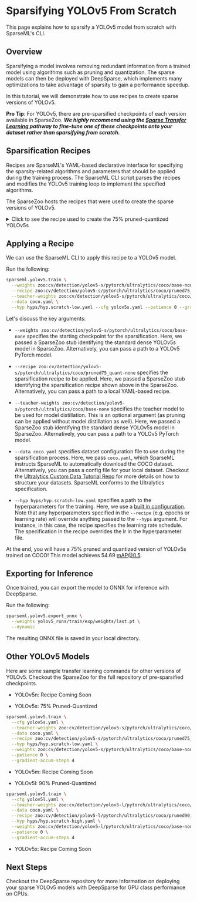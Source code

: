 <!--
Copyright (c) 2021 - present / Neuralmagic, Inc. All Rights Reserved.

Licensed under the Apache License, Version 2.0 (the "License");
you may not use this file except in compliance with the License.
You may obtain a copy of the License at

   http://www.apache.org/licenses/LICENSE-2.0

Unless required by applicable law or agreed to in writing,
software distributed under the License is distributed on an "AS IS" BASIS,
WITHOUT WARRANTIES OR CONDITIONS OF ANY KIND, either express or implied.
See the License for the specific language governing permissions and
limitations under the License.
-->

# Sparsifying YOLOv5 From Scratch

This page explains how to sparsify a YOLOv5 model from scratch with SparseML's CLI.

## Overview

Sparsifying a model involves removing redundant information from a 
trained model using algorithms such as pruning and quantization. The sparse models can then be deployed with DeepSparse, which implements many optimizations to take advantage of sparsity to gain a performance speedup.

In this tutorial, we will demonstrate how to use recipes to create 
sparse versions of YOLOv5.

**Pro Tip**: For YOLOv5, there are pre-sparsified checkpoints of each version available in SparseZoo. 
***We highly recommend using the [Sparse Transfer Learning](sparse-transfer-learning.md) pathway to fine-tune one of these checkpoints onto your dataset 
rather than sparsifying from scratch.***

## Sparsification Recipes

Recipes are SparseML's YAML-based declarative interface for specifying the sparsity-related algorithms and parameters that should be applied during the training 
process. The SparseML CLI script parses the recipes and modifies the YOLOv5 training loop to implement the specified algorithms.

The SparseZoo hosts the recipes that were used to create the sparse versions of YOLOv5.

<details>
   <summary> Click to see the recipe used to create the 75% pruned-quantized YOLOv5s</summary>

```yaml
version: 1.1.0

# General Hyperparams
num_epochs: 250
init_lr: 0.01
final_lr: 0.002
weights_warmup_lr: 0
biases_warmup_lr: 0.1

# Pruning Hyperparams
init_sparsity: 0.05
pruning_start_epoch: 4
pruning_end_epoch: 150
pruning_update_frequency: 1.0


# Quantization variables
quantization_epochs: 10
quantization_lr: 1.e-3

# Knowledge distillation variables
per_layer_distillation_gain: 0.01

#Modifiers
training_modifiers:
  - !EpochRangeModifier
    start_epoch: 0
    end_epoch: eval(num_epochs)

  - !LearningRateFunctionModifier
    start_epoch: 3
    end_epoch: eval(num_epochs - quantization_epochs)
    lr_func: linear
    init_lr: eval(init_lr)
    final_lr: eval(final_lr)

  - !LearningRateFunctionModifier
    start_epoch: 0
    end_epoch: 3
    lr_func: linear
    init_lr: eval(weights_warmup_lr)
    final_lr: eval(init_lr)
    param_groups: [0, 1]

  - !LearningRateFunctionModifier
    start_epoch: 0
    end_epoch: 3
    lr_func: linear
    init_lr: eval(biases_warmup_lr)
    final_lr: eval(init_lr)
    param_groups: [2]

  - !LearningRateFunctionModifier
    start_epoch: eval(num_epochs - quantization_epochs)
    end_epoch: eval(num_epochs)
    lr_func: cosine
    init_lr: eval(quantization_lr)
    final_lr: 1.e-9
 
pruning_modifiers:
  - !GMPruningModifier
    params:
      - model.13.cv1.conv.weight
      - model.13.cv2.conv.weight
      - model.13.cv3.conv.weight
      - model.13.m.0.cv1.conv.weight
      - model.14.conv.weight
      - model.17.cv1.conv.weight
      - model.17.cv2.conv.weight
      - model.17.cv3.conv.weight
      - model.17.m.0.cv1.conv.weight
      - model.2.cv1.conv.weight
      - model.2.cv2.conv.weight
      - model.2.cv3.conv.weight
      - model.2.m.0.cv1.conv.weight
      - model.20.cv1.conv.weight
      - model.20.cv2.conv.weight
      - model.20.cv3.conv.weight
      - model.23.cv1.conv.weight
      - model.23.cv2.conv.weight
      - model.23.m.0.cv1.conv.weight
      - model.24.m.2.weight
      - model.4.cv1.conv.weight
      - model.4.cv2.conv.weight
      - model.4.cv3.conv.weight
      - model.4.m.0.cv1.conv.weight
      - model.4.m.1.cv1.conv.weight
      - model.4.m.1.cv2.conv.weight
      - model.6.cv1.conv.weight
      - model.6.cv2.conv.weight
      - model.6.cv3.conv.weight
      - model.8.cv1.conv.weight
      - model.8.cv2.conv.weight
      - model.8.cv3.conv.weight
      - model.8.m.0.cv1.conv.weight
      - model.9.cv1.conv.weight    
    init_sparsity: eval(init_sparsity)
    final_sparsity: 0.4240  
    start_epoch: eval(pruning_start_epoch)
    end_epoch: eval(pruning_end_epoch)
    update_frequency: eval(pruning_update_frequency)
        
  - !GMPruningModifier
    params:
      - model.20.m.0.cv1.conv.weight
      - model.4.m.0.cv2.conv.weight
      - model.9.cv2.conv.weight    
    init_sparsity: eval(init_sparsity)
    final_sparsity: 0.4838  
    start_epoch: eval(pruning_start_epoch)
    end_epoch: eval(pruning_end_epoch)
    update_frequency: eval(pruning_update_frequency)
        
  - !GMPruningModifier
    params:
      - model.18.conv.weight
      - model.2.m.0.cv2.conv.weight
      - model.6.m.2.cv2.conv.weight
    init_sparsity: eval(init_sparsity)
    final_sparsity: 0.5374  
    start_epoch: eval(pruning_start_epoch)
    end_epoch: eval(pruning_end_epoch)
    update_frequency: eval(pruning_update_frequency)

  - !GMPruningModifier
    params:
      - model.0.conv.weight
      - model.24.m.0.weight
      - model.3.conv.weight
    init_sparsity: eval(init_sparsity)
    final_sparsity: 0.5854  
    start_epoch: eval(pruning_start_epoch)
    end_epoch: eval(pruning_end_epoch)
    update_frequency: eval(pruning_update_frequency)

  - !GMPruningModifier
    params:
      - model.13.m.0.cv2.conv.weight
      - model.24.m.1.weight
      - model.5.conv.weight
      - model.6.m.1.cv2.conv.weight
    init_sparsity: eval(init_sparsity)
    final_sparsity: 0.6284  
    start_epoch: eval(pruning_start_epoch)
    end_epoch: eval(pruning_end_epoch)
    update_frequency: eval(pruning_update_frequency) 

  - !GMPruningModifier
    params:
      - model.1.conv.weight
      - model.17.m.0.cv2.conv.weight
      - model.20.m.0.cv2.conv.weight
    init_sparsity: eval(init_sparsity)
    final_sparsity: 0.7325  
    start_epoch: eval(pruning_start_epoch)
    end_epoch: eval(pruning_end_epoch)
    update_frequency: eval(pruning_update_frequency)
    
  - !GMPruningModifier
    params:
      - model.23.cv3.conv.weight
      - model.6.m.0.cv2.conv.weight
      - model.7.conv.weight
      - model.8.m.0.cv2.conv.weight 
    init_sparsity: eval(init_sparsity)
    final_sparsity: 0.7602  
    start_epoch: eval(pruning_start_epoch)
    end_epoch: eval(pruning_end_epoch)
    update_frequency: eval(pruning_update_frequency)
   
  - !GMPruningModifier
    params:
      - model.23.m.0.cv2.conv.weight
    init_sparsity: eval(init_sparsity)
    final_sparsity: 0.8453
    start_epoch: eval(pruning_start_epoch)
    end_epoch: eval(pruning_end_epoch)
    update_frequency: eval(pruning_update_frequency) 

  - !GMPruningModifier
    params:
      - model.21.conv.weight 
    init_sparsity: eval(init_sparsity)
    final_sparsity: 0.9002  
    start_epoch: eval(pruning_start_epoch)
    end_epoch: eval(pruning_end_epoch)
    update_frequency: eval(pruning_update_frequency)

knowledge_disitillation_modifiers:
  - !PerLayerDistillationModifier
    start_epoch: 0.0
    end_epoch: eval(num_epochs - quantization_epochs)
    gain: eval(per_layer_distillation_gain)
    project_features: true
    student_layer_names:
    - model.0
    - model.1
    - model.2.cv1
    - model.2.cv2
    - model.2.cv3
    - model.2.m.0.cv1
    - model.2.m.0.cv2
    - model.3
    - model.4.cv1
    - model.4.cv2
    - model.4.cv3
    - model.4.m.0.cv1
    - model.4.m.0.cv2
    - model.5
    - model.6.cv1
    - model.6.cv2
    - model.6.cv3
    - model.6.m.0.cv1
    - model.6.m.0.cv2
    - model.7
    - model.8.cv1
    - model.8.cv2
    - model.8.cv3
    - model.8.m.0.cv1
    - model.8.m.0.cv2
    - model.9.cv1
    - model.9.cv2
    - model.10
    - model.13.cv1
    - model.13.cv2
    - model.13.cv3
    - model.13.m.0.cv1
    - model.13.m.0.cv2
    - model.14
    - model.17.cv1
    - model.17.cv2
    - model.17.cv3
    - model.17.m.0.cv1
    - model.17.m.0.cv2
    - model.18
    - model.20.cv1
    - model.20.cv2
    - model.20.cv3
    - model.20.m.0.cv1
    - model.20.m.0.cv2
    - model.21
    - model.23.cv1
    - model.23.cv2
    - model.23.cv3
    - model.23.m.0.cv1
    - model.23.m.0.cv2
    - model.24.m.0
    - model.24.m.1
    - model.24.m.2

quantization_modifiers:
  - !QuantizationModifier
    start_epoch: eval(num_epochs - quantization_epochs)
    submodules:
      - model
    custom_quantizable_module_types: ['SiLU']
    exclude_module_types: ['SiLU']
    quantize_conv_activations: False
    disable_quantization_observer_epoch: eval(num_epochs - quantization_epochs + 2)
    freeze_bn_stats_epoch: eval(num_epochs - quantization_epochs + 1)
```
   
There is is a lot here, but the important items are the `pruning_modifiers`, `distillation_modifiers`, and
`quantization_modifiers`.

The `pruning_modifiers` instruct SparseML to apply the Global Magnitude Pruning algorithm to various layers of
the network. As you can see, the recipe specifies a target level of sparsity for each layer of the network.
At the end of every epoch, the GMP algorithm iteratively removes the lowest magnitude weights gradually inducing
sparsitty into the network.

The `distillation_modifiers` instruct SparseML to apply model distillation from a teacher during the 
pruning process. In this case, we perform per-layer distillation. The teacher model helps to improve
accuracy during the pruning process.

The `quantization_modifiers` instruct SparseML to apply Quantization Aware Training during the final
few epochs, creating a sparse version of the model.

</details>

## Applying a Recipe

We can use the SparseML CLI to apply this recipe to a YOLOv5 model.

Run the following:

```bash
sparseml.yolov5.train \
  --weights zoo:cv/detection/yolov5-s/pytorch/ultralytics/coco/base-none \
  --recipe zoo:cv/detection/yolov5-s/pytorch/ultralytics/coco/pruned75_quant-none \
  --teacher-weights zoo:cv/detection/yolov5-s/pytorch/ultralytics/coco/base-none \
  --data coco.yaml \
  --hyp hyps/hyp.scratch-low.yaml --cfg yolov5s.yaml --patience 0 --gradient-accum-steps 4
```

Let's discuss the key arguments:

- `--weights zoo:cv/detection/yolov5-s/pytorch/ultralytics/coco/base-none` specifies the starting checkpoint for the sparsification. Here, we passed a SparseZoo stub identifying the standard dense YOLOv5s model in SparseZoo. Alternatively, you can pass a path to a YOLOv5 PyTorch model.

- `--recipe zoo:cv/detection/yolov5-s/pytorch/ultralytics/coco/pruned75_quant-none` specifies the sparsification recipe to be applied. Here, we passed a SparseZoo
stub identifying the sparsification recipe shown above in the SparseZoo. Alternatively, you can pass a path to a local YAML-based recipe.

- `--teacher-weights zoo:cv/detection/yolov5-s/pytorch/ultralytics/coco/base-none` specifies the teacher model to be used for model distillation. This is an
optional argument (as pruning can be applied without model distillation as well). Here, we passed a SparseZoo stub identifying the standard dense YOLOv5s model in SparseZoo. Alternatively, you can pass a path to a YOLOv5 PyTorch model.

- `--data coco.yaml` specifies dataset configuration file to use during the sparsification process. Here, we pass `coco.yaml`, which SparseML instructs SparseML to 
automatically download the COCO dataset. Alternatively, you can pass a config file for your local dataset. Checkout the [Ultralytics Custom Data Tutorial Repo](https://github.com/ultralytics/yolov5/wiki/Train-Custom-Data) for more details on how to structure your datasets. SparseML conforms to the Ultralytics specification.

- `--hyp hyps/hyp.scratch-low.yaml` specifies a path to the hyperparameters for the training. Here, we use a [built in configuration](https://github.com/100latent/yolov5/blob/master/data/hyps/hyp.scratch-low.yaml). Note that any hyperparameters specified in the `--recipe` (e.g. epochs or learning rate) will override anything passed to the `--hyps` argument. For instance, in this case, the recipe specifies the learning rate schedule. The specification in the recipe overrides the lr in the hyperparameter file.

At the end, you will have a 75% pruned and quantized version of YOLOv5s trained on COCO! This model achieves 54.69 mAP@0.5.

## Exporting for Inference

Once trained, you can export the model to ONNX for inference with DeepSparse. 

Run the following:

```bash 
sparseml.yolov5.export_onnx \
  --weights yolov5_runs/train/exp/weights/last.pt \
  --dynamic
```

The resulting ONNX file is saved in your local directory.

## Other YOLOv5 Models

Here are some sample transfer learning commands for other versions of YOLOv5. Checkout the SparseZoo for the full repository of pre-sparsified checkpoints.

   - YOLOv5n: Recipe Coming Soon
   
   - YOLOv5s: 75% Pruned-Quantized
```bash
sparseml.yolov5.train \
  --cfg yolov5s.yaml \
  --teacher-weights zoo:cv/detection/yolov5-s/pytorch/ultralytics/coco/base-none \
  --data coco.yaml \
  --recipe zoo:cv/detection/yolov5-s/pytorch/ultralytics/coco/pruned75_quant-none \
  --hyp hyps/hyp.scratch-low.yaml \
  --weights zoo:cv/detection/yolov5-s/pytorch/ultralytics/coco/base-none \
  --patience 0 \
  --gradient-accum-steps 4
```

   - YOLOv5m: Recipe Coming Soon
   
   - YOLOv5l: 90% Pruned-Quantized

```bash
sparseml.yolov5.train \
  --cfg yolov5l.yaml \
  --teacher-weights zoo:cv/detection/yolov5-l/pytorch/ultralytics/coco/base-none \
  --data coco.yaml \
  --recipe zoo:cv/detection/yolov5-l/pytorch/ultralytics/coco/pruned90_quant-none \
  --hyp hyps/hyp.scratch-high.yaml \
  --weights zoo:cv/detection/yolov5-l/pytorch/ultralytics/coco/base-none \
  --patience 0 \
  --gradient-accum-steps 4
```
   - YOLOv5x: Recipe Coming Soon

## Next Steps

Checkout the DeepSparse repository for more information on deploying your sparse YOLOv5 models with DeepSparse for GPU class performance on CPUs.
